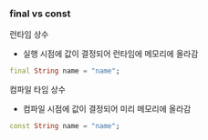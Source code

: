 
### final vs const
런타임 상수
- 실행 시점에 값이 결정되어 런타임에 메모리에 올라감
```dart
final String name = "name";
```

컴파일 타임 상수
- 컴파일 시점에 값이 결정되어 미리 메모리에 올라감
```dart
const String name = "name";
```
